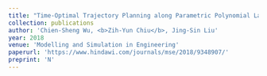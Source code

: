 ```yaml
---
title: "Time-Optimal Trajectory Planning along Parametric Polynomial Lane-Change Curves with Bounded Velocity and Acceleration: Simulations for a Unicycle Based on Numerical Integration"
collection: publications
author: 'Chien-Sheng Wu, <b>Zih-Yun Chiu</b>, Jing-Sin Liu'
year: 2018
venue: 'Modelling and Simulation in Engineering'
paperurl: 'https://www.hindawi.com/journals/mse/2018/9348907/'
preprint: 'N'
---
```

